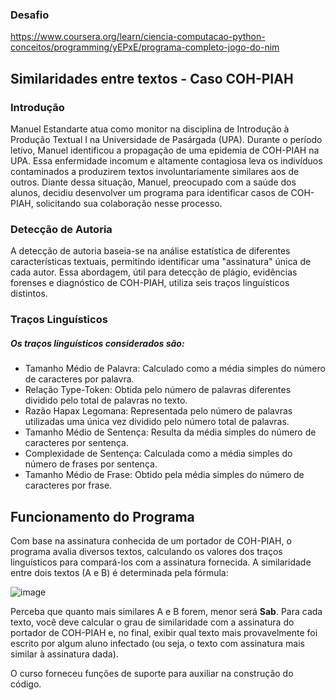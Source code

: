 ### **Desafio**
https://www.coursera.org/learn/ciencia-computacao-python-conceitos/programming/yEPxE/programa-completo-jogo-do-nim

## **Similaridades entre textos - Caso COH-PIAH**
### **Introdução**

Manuel Estandarte atua como monitor na disciplina de Introdução à Produção Textual I na Universidade de Pasárgada (UPA). Durante o período letivo, Manuel identificou a propagação de uma epidemia de COH-PIAH na UPA. Essa enfermidade incomum e altamente contagiosa leva os indivíduos contaminados a produzirem textos involuntariamente similares aos de outros. Diante dessa situação, Manuel, preocupado com a saúde dos alunos, decidiu desenvolver um programa para identificar casos de COH-PIAH, solicitando sua colaboração nesse processo.

### **Detecção de Autoria**

A detecção de autoria baseia-se na análise estatística de diferentes características textuais, permitindo identificar uma "assinatura" única de cada autor. Essa abordagem, útil para detecção de plágio, evidências forenses e diagnóstico de COH-PIAH, utiliza seis traços linguísticos distintos.

### **Traços Linguísticos**

##### Os traços linguísticos considerados são:

- Tamanho Médio de Palavra: Calculado como a média simples do número de caracteres por palavra.
- Relação Type-Token: Obtida pelo número de palavras diferentes dividido pelo total de palavras no texto.
- Razão Hapax Legomana: Representada pelo número de palavras utilizadas uma única vez dividido pelo número total de palavras.
- Tamanho Médio de Sentença: Resulta da média simples do número de caracteres por sentença.
- Complexidade de Sentença: Calculada como a média simples do número de frases por sentença.
- Tamanho Médio de Frase: Obtido pela média simples do número de caracteres por frase.

## **Funcionamento do Programa**

Com base na assinatura conhecida de um portador de COH-PIAH, o programa avalia diversos textos, calculando os valores dos traços linguísticos para compará-los com a assinatura fornecida. A similaridade entre dois textos (A e B) é determinada pela fórmula:

![image](https://github.com/MAGALHAESMARIA/COH_PIAH/assets/159083956/0b7afbb4-0b23-4c27-a460-30b6b169bd92)


Perceba que quanto mais similares A e B forem, menor será **Sab**. Para cada texto, você deve calcular o grau de similaridade com a assinatura do portador de COH-PIAH e, no final, exibir qual texto mais provavelmente foi escrito por algum aluno infectado (ou seja, o texto com assinatura mais similar à assinatura dada).

O curso forneceu funções de suporte para auxiliar na construção do código.
